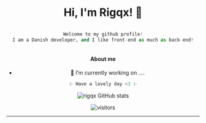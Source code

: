 <h1 align="center" style="overflow: hidden">Hi, I'm Rigqx! 👋</h1>
<div align="center"style="overflow: hidden">
 
```python
Welcome to my github profile!
I am a Danish developer, and I like front-end as much as back-end!
```

</div>
<div align="center" style="overflow: hidden">
 
#### About me

</h1>

- 🔭 I’m currently working on ....


```python
✨ Have a lovely day <3 ✨
```

![rigqx GitHub stats](https://github-readme-stats.vercel.app/api?username=rigqx&show_icons=true&theme=radical)

![visitors](https://visitor-badge.laobi.icu/badge?page_id=rigqx.rigqx)

***

